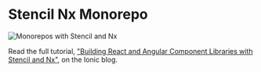 # Stencil Nx Monorepo

<img src="https://blog.ionicframework.com/wp-content/uploads/2022/03/stencilMR-feature-image.png" alt="Monorepos with Stencil and Nx" />

Read the full tutorial, ["Building React and Angular Component Libraries with Stencil and Nx"](https://ionicframework.com/blog/how-to-use-storybook-with-stencil/), on the Ionic blog. 
